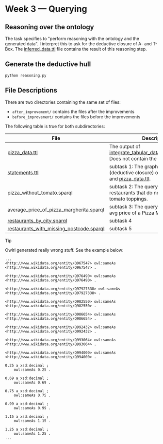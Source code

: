 # Week 3 — Querying

## Reasoning over the ontology

The task specifies to "perform reasoning with the ontology and the generated data". I interpret this to ask for the 
deductive closure of A- and T-Box. The [inferred_data.ttl](before_improvement/inferred_data.ttl) file contains the result of this reasoning
step.

## Generate the deductive hull
```shell
python reasoning.py
```

## File Descriptions

There are two directories containing the same set of files:
- `after_improvement/` contains the files after the improvements
- `before_improvement/` contains the files before the improvements

The following table is true for both subdirectories:

| File                                                                                 | Description                                                                                                                             |
|--------------------------------------------------------------------------------------|-----------------------------------------------------------------------------------------------------------------------------------------|
| [pizza_data.ttl](/week2/pizza_data.ttl)                                              | The output of [integrate_tabular_data_with_ontology.py](/week2/integrate_tabular_data_with_ontology.py). Does not contain the ontology. |
| [statements.ttl](before_improvement/statements.ttl)                                                     | subtask 1: The graph with all inferences (deductive closure) over the ontology and [pizza_data.ttl](/week2/pizza_data.ttl).             |
| [pizza_without_tomato.sparql](before_improvement/pizza_without_tomato.sparql)                           | subtask 2: The query which fetches all restaurants that do not offer Pizza with tomato toppings.                                        |
| [average_price_of_pizza_margherita.sparql](before_improvement/average_price_of_pizza_margherita.sparql) | subtask 3: The query which fetches the avg price of a Pizza Margherita                                                                  |
| [restaurants_by_city.sparql](before_improvement/restaurants_by_city.sparql)                             | subtask 4                                                                                                                               |
| [restaurants_with_missing_postcode.sparql](before_improvement/restaurants_with_missing_postcode.sparql) | subtask 5                                                                                                                               |


> [!TIP]
> Owlrl generated really wrong stuff. See the example below:

```turtle
...
<http://www.wikidata.org/entity/Q967547> owl:sameAs <http://www.wikidata.org/entity/Q967547> .

<http://www.wikidata.org/entity/Q976490> owl:sameAs <http://www.wikidata.org/entity/Q976490> .

<http://www.wikidata.org/entity/Q97927338> owl:sameAs <http://www.wikidata.org/entity/Q97927338> .

<http://www.wikidata.org/entity/Q982550> owl:sameAs <http://www.wikidata.org/entity/Q982550> .

<http://www.wikidata.org/entity/Q986654> owl:sameAs <http://www.wikidata.org/entity/Q986654> .

<http://www.wikidata.org/entity/Q992432> owl:sameAs <http://www.wikidata.org/entity/Q992432> .

<http://www.wikidata.org/entity/Q993064> owl:sameAs <http://www.wikidata.org/entity/Q993064> .

<http://www.wikidata.org/entity/Q994000> owl:sameAs <http://www.wikidata.org/entity/Q994000> .

0.25 a xsd:decimal ;
    owl:sameAs 0.25 .

0.69 a xsd:decimal ;
    owl:sameAs 0.69 .

0.75 a xsd:decimal ;
    owl:sameAs 0.75 .

0.99 a xsd:decimal ;
    owl:sameAs 0.99 .

1.15 a xsd:decimal ;
    owl:sameAs 1.15 .

1.25 a xsd:decimal ;
    owl:sameAs 1.25 .
...
```